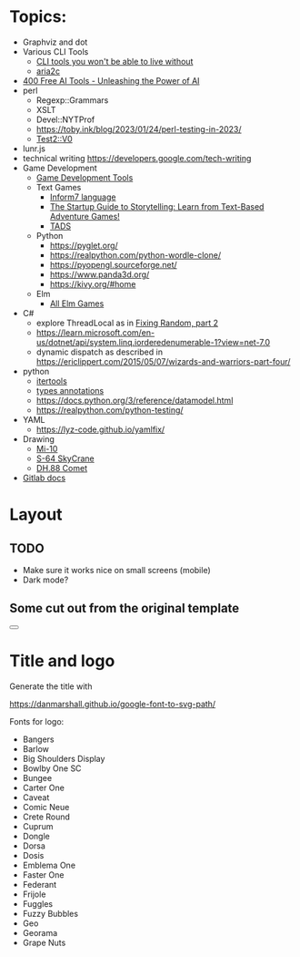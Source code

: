 
# Topics:

 - Graphviz and dot
 - Various CLI Tools
   - [CLI tools you won't be able to live without](https://dev.to/lissy93/cli-tools-you-cant-live-without-57f6)
   - [aria2c](https://aria2.github.io/manual/en/html/aria2c.html#http-ftp-segmented-downloads)
 - [400 Free AI Tools - Unleashing the Power of AI](https://dev.to/anmolbaranwal/200-free-ai-tools-unleashing-the-power-of-ai-eb0)
 - perl
   - Regexp::Grammars
   - XSLT
   - Devel::NYTProf
   - https://toby.ink/blog/2023/01/24/perl-testing-in-2023/
   - [Test2::V0](https://perladvent.org/2023/2023-12-15.html)
 - lunr.js
 - technical writing https://developers.google.com/tech-writing
 - Game Development
   - [Game Development Tools](https://www.makeuseof.com/tag/five-free-game-development-tools-make-your-own-games/)
   - Text Games
     - [Inform7 language](https://ganelson.github.io/inform-website/)
     - [The Startup Guide to Storytelling: Learn from Text-Based Adventure Games!](https://www.taskade.com/blog/text-based-storytelling-games-startup-business/)
     - [TADS](https://www.tads.org/)
   - Python
     - https://pyglet.org/    
     - https://realpython.com/python-wordle-clone/
     - https://pyopengl.sourceforge.net/
     - https://www.panda3d.org/
     - https://kivy.org/#home
   - Elm
     - [All Elm Games](https://github.com/rofrol/elm-games/blob/master/README.md)
 - C#
   - explore ThreadLocal as in [Fixing Random, part 2](https://ericlippert.com/2019/02/04/fixing-random-part-2/)
   - https://learn.microsoft.com/en-us/dotnet/api/system.linq.iorderedenumerable-1?view=net-7.0
   - dynamic dispatch as described in https://ericlippert.com/2015/05/07/wizards-and-warriors-part-four/
 - python
   - [itertools](https://docs.python.org/3/library/itertools.html)
   - [types annotations](https://realpython.com/preview/python-type-self/)
   - https://docs.python.org/3/reference/datamodel.html
   - https://realpython.com/python-testing/
 - YAML
   - https://lyz-code.github.io/yamlfix/
 - Drawing
   - [Mi-10](https://en.wikipedia.org/wiki/Mil_Mi-10)
   - [S-64 SkyCrane](https://cs.wikipedia.org/wiki/Sikorsky_S-64_Skycrane)
   - [DH.88 Comet](https://en.wikipedia.org/wiki/De_Havilland_DH.88_Comet)
 - [Gitlab docs](https://docs.gitlab.com/)

# Layout

## TODO

 - Make sure it works nice on small screens (mobile)
 - Dark mode?

## Some cut out from the original template

<div class="fixed bg-slate-700 bg-opacity-5 transition duration-200 ease-in-out inset-0 z-10 pointer-events-auto md:hidden left-0 top-0 w-full h-full hidden menu-overlay"></div>

<button aria-label="Toggle Sidebar" class="md:hidden absolute top-3 left-3 z-10 menu-trigger p-1 rounded text-slate-800 dark:text-slate-50 hover:bg-slate-100">
    <svg class="h-6 w-6" viewBox="0 0 24 24" stroke-width="2" stroke="currentcolor" fill="none" stroke-linecap="round" stroke-linejoin="round">
        <path stroke="none" d="M0 0h24v24H0z"/>
        <line x1="4" y1="6" x2="20" y2="6"/>
        <line x1="4" y1="12" x2="20" y2="12"/>
        <line x1="4" y1="18" x2="16" y2="18"/>
    </svg>
</button>

# Title and logo

Generate the title with 

https://danmarshall.github.io/google-font-to-svg-path/

Fonts for logo:

 - Bangers
 - Barlow
 - Big Shoulders Display
 - Bowlby One SC
 - Bungee
 - Carter One
 - Caveat
 - Comic Neue
 - Crete Round
 - Cuprum
 - Dongle
 - Dorsa
 - Dosis
 - Emblema One
 - Faster One
 - Federant
 - Frijole
 - Fuggles
 - Fuzzy Bubbles
 - Geo
 - Georama
 - Grape Nuts
